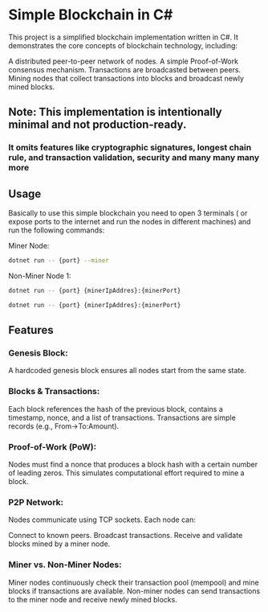 # Simple Blockchain in C#
This project is a simplified blockchain implementation written in C#. It demonstrates the core concepts of blockchain technology, including:

A distributed peer-to-peer network of nodes.
A simple Proof-of-Work consensus mechanism.
Transactions are broadcasted between peers.
Mining nodes that collect transactions into blocks and broadcast newly mined blocks.

## Note: This implementation is intentionally minimal and not production-ready. 
### It omits features like cryptographic signatures, longest chain rule, and transaction validation, security and many many many more

## Usage

Basically to use this simple blockchain you need to open 3 terminals ( or expose ports to the internet and run the nodes in different machines) and run the following commands:

Miner Node:
```bash
dotnet run -- {port} --miner
```
Non-Miner Node 1:
```bash
dotnet run -- {port} {minerIpAddres}:{minerPort}
```

```bash
dotnet run -- {port} {minerIpAddres}:{minerPort}
```


## Features

### Genesis Block:
A hardcoded genesis block ensures all nodes start from the same state.

### Blocks & Transactions:
Each block references the hash of the previous block, contains a timestamp, nonce, and a list of transactions. Transactions are simple records (e.g., From->To:Amount).

### Proof-of-Work (PoW):
Nodes must find a nonce that produces a block hash with a certain number of leading zeros. This simulates computational effort required to mine a block.

### P2P Network:
Nodes communicate using TCP sockets. Each node can:

Connect to known peers.
Broadcast transactions.
Receive and validate blocks mined by a miner node.


### Miner vs. Non-Miner Nodes:

Miner nodes continuously check their transaction pool (mempool) and mine blocks if transactions are available.
Non-miner nodes can send transactions to the miner node and receive newly mined blocks.